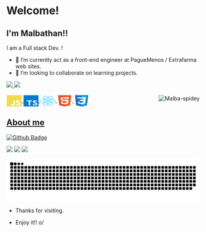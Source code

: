 # Welcome!




## I'm Malbathan!!

 

I am a Full stack  Dev. !


- 🌱 I’m currently act as a front-end engineer at PagueMenos / Extrafarma web sites.
- 🤝 I’m looking to collaborate on  learning projects.  

 <div>
  <a href="https://github.com/malbathan">
  <img height="180em" src="https://github-readme-stats.vercel.app/api?username=malbathan&show_icons=true&theme=dracula&include_all_commits=true&count_private=true"/>
  <img height="180em" src="https://github-readme-stats.vercel.app/api/top-langs/?username=malbathan&layout=compact&langs_count=16&theme=dracula"/>
</div>
<div style="display: inline_block"><br>
  <img align="center" alt="Malba-Js" height="30" width="40" src="https://raw.githubusercontent.com/devicons/devicon/master/icons/javascript/javascript-plain.svg">
  <img align="center" alt="Malba-Ts" height="30" width="40" src="https://raw.githubusercontent.com/devicons/devicon/master/icons/typescript/typescript-plain.svg">
  <img align="center" alt="Malba-React" height="30" width="40" src="https://raw.githubusercontent.com/devicons/devicon/master/icons/react/react-original.svg">
  <img align="center" alt="Malba-HTML" height="30" width="40" src="https://raw.githubusercontent.com/devicons/devicon/master/icons/html5/html5-original.svg">
  <img align="center" alt="Malba-CSS" height="30" width="40" src="https://raw.githubusercontent.com/devicons/devicon/master/icons/css3/css3-original.svg">
  <img align="right" alt="Malba-spidey" src="https://media1.tenor.com/images/ed721ae458157b0b8f92aab2a3b42ed9/tenor.gif?itemid=15063866">
</div>

## About me

[![Github Badge](https://img.shields.io/badge/-Github-000?style=flat-square&logo=Github&logoColor=white&link=LINK_GIT)](https://github.com/Malbathan)
<div> 
  <a href="https://instagram.com/malbathan_" target="_blank"><img src="https://img.shields.io/badge/-Instagram-%23E4405F?style=for-the-badge&logo=instagram&logoColor=white" target="_blank"></a>
  <a href = "mailto: malbathanlima@gmail.com"><img src="https://img.shields.io/badge/-Gmail-%23333?style=for-the-badge&logo=gmail&logoColor=white" target="_blank"></a>
  <a href="https://www.linkedin.com/in/malbathan-lima" target="_blank"><img src="https://img.shields.io/badge/-LinkedIn-%230077B5?style=for-the-badge&logo=linkedin&logoColor=white" target="_blank"></a> 


![Snake animation](https://github.com/Malbathan/Malbathan/blob/output/github-contribution-grid-snake.svg)

- Thanks for visiting.

- Enjoy it!! o/
